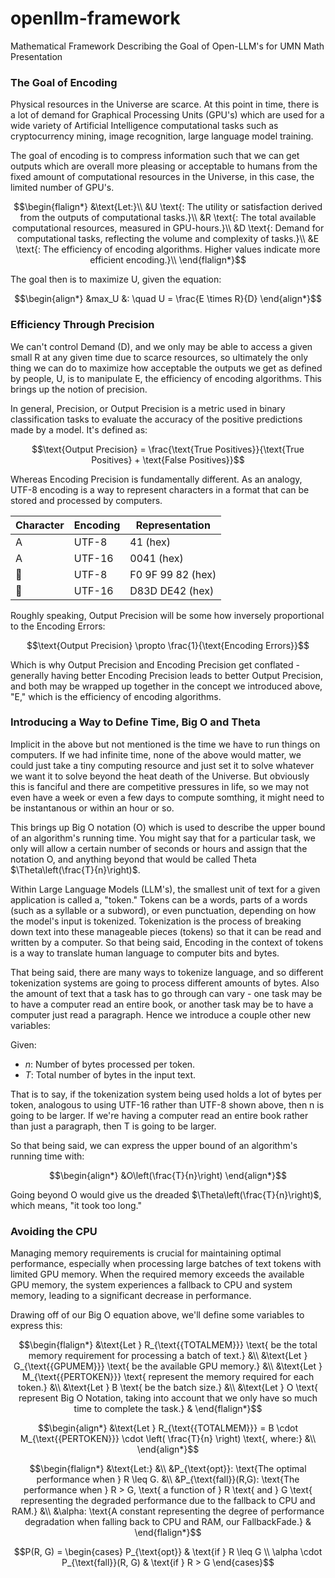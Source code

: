 # openllm-framework
Mathematical Framework Describing the Goal of Open-LLM's for UMN Math Presentation

### The Goal of Encoding

Physical resources in the Universe are scarce. At this point in time, there is a lot of demand for Graphical Processing Units (GPU's) which are used for a wide variety of Artificial Intelligence computational tasks such as cryptocurrency mining, image recognition, large language model training.

The goal of encoding is to compress information such that we can get outputs which are overall more pleasing or acceptable to humans from the fixed amount of computational resources in the Universe, in this case, the limited number of GPU's.

```math
\begin{flalign*}
&\text{Let:}\\
&U \text{: The utility or satisfaction derived from the outputs of computational tasks.}\\
&R \text{: The total available computational resources, measured in GPU-hours.}\\
&D \text{: Demand for computational tasks, reflecting the volume and complexity of tasks.}\\
&E \text{: The efficiency of encoding algorithms. Higher values indicate more efficient encoding.}\\
\end{flalign*}
```

The goal then is to maximize U, given the equation:

```math
\begin{align*}
&max_U &: \quad U = \frac{E \times R}{D}
\end{align*}
```

### Efficiency Through Precision

We can't control Demand (D), and we only may be able to access a given small R at any given time due to scarce resources, so ultimately the only thing we can do to maximize how acceptable the outputs we get as defined by people, U, is to manipulate E, the efficiency of encoding algorithms. This brings up the notion of precision.

In general, Precision, or Output Precision is a metric used in binary classification tasks to evaluate the accuracy of the positive predictions made by a model. It's defined as:

```math
\text{Output Precision} = \frac{\text{True Positives}}{\text{True Positives} + \text{False Positives}}
```

Whereas Encoding Precision is fundamentally different. As an analogy, UTF-8 encoding is a way to represent characters in a format that can be stored and processed by computers. 

| Character | Encoding | Representation                      |
|-----------|----------|-------------------------------------|
| A         | UTF-8    | 41 (hex)                            |
| A         | UTF-16   | 0041 (hex)                          |
| 🙂        | UTF-8    | F0 9F 99 82 (hex)                   |
| 🙂        | UTF-16   | D83D DE42 (hex)                     |


Roughly speaking, Output Precision will be some how inversely proportional to the Encoding Errors:

```math
\text{Output Precision} \propto \frac{1}{\text{Encoding Errors}}
```
Which is why Output Precision and Encoding Precision get conflated - generally having better Encoding Precision leads to better Output Precision, and both may be wrapped up together in the concept we introduced above, "E," which is the efficiency of encoding algorithms.

### Introducing a Way to Define Time, Big O and Theta

Implicit in the above but not mentioned is the time we have to run things on computers. If we had infinite time, none of the above would matter, we could just take a tiny computing resource and just set it to solve whatever we want it to solve beyond the heat death of the Universe. But obviously this is fanciful and there are competitive pressures in life, so we may not even have a week or even a few days to compute somthing, it might need to be instantanous or within an hour or so.

This brings up Big O notation (O) which is used to describe the upper bound of an algorithm's running time. You might say that for a particular task, we only will allow a certain number of seconds or hours and assign that the notation O, and anything beyond that would be called Theta $\Theta\left(\frac{T}{n}\right)$.

Within Large Language Models (LLM's), the smallest unit of text for a given application is called a, "token." Tokens can be a words, parts of a words (such as a syllable or a subword), or even punctuation, depending on how the model's input is tokenized. Tokenization is the process of breaking down text into these manageable pieces (tokens) so that it can be read and written by a computer. So that being said, Encoding in the context of tokens is a way to translate human language to computer bits and bytes.

That being said, there are many ways to tokenize language, and so different tokenization systems are going to process different amounts of bytes. Also the amount of text that a task has to go through can vary - one task may be to have a computer read an entire book, or another task may be to have a computer just read a paragraph. Hence we introduce a couple other new variables:

Given:

- $n$: Number of bytes processed per token.
- $T$: Total number of bytes in the input text.

That is to say, if the tokenization system being used holds a lot of bytes per token, analogous to using UTF-16 rather than UTF-8 shown above, then n is going to be larger. If we're having a computer read an entire book rather than just a paragraph, then T is going to be larger.

So that being said, we can express the upper bound of an algorithm's running time with:


```math
\begin{align*}
&O\left(\frac{T}{n}\right)
\end{align*}
```

Going beyond O would give us the dreaded $\Theta\left(\frac{T}{n}\right)$, which means, "it took too long."

### Avoiding the CPU

Managing memory requirements is crucial for maintaining optimal performance, especially when processing large batches of text tokens with limited GPU memory. When the required memory exceeds the available GPU memory, the system experiences a fallback to CPU and system memory, leading to a significant decrease in performance.

Drawing off of our Big O equation above, we'll define some variables to express this:

```math
\begin{flalign*}
&\text{Let } R_{\text{{TOTALMEM}}} \text{ be the total memory requirement for processing a batch of text.} &\\
&\text{Let } G_{\text{{GPUMEM}}} \text{ be the available GPU memory.} &\\
&\text{Let } M_{\text{{PERTOKEN}}} \text{ represent the memory required for each token.} &\\
&\text{Let } B \text{ be the batch size.} &\\
&\text{Let } O \text{ represent Big O Notation, taking into account that we only have so much time to complete the task.} &
\end{flalign*}
```


```math
\begin{align*}
&\text{Let } R_{\text{{TOTALMEM}}} = B \cdot M_{\text{{PERTOKEN}}} \cdot \left( \frac{T}{n} \right) \text{, where:} &\\
\end{align*}
```

```math
\begin{flalign*}
&\text{Let:} &\\
&P_{\text{opt}}: \text{The optimal performance when } R \leq G. &\\
&P_{\text{fall}}(R,G): \text{The performance when } R > G, \text{ a function of } R \text{ and } G \text{ representing the degraded performance due to the fallback to CPU and RAM.} &\\
&\alpha: \text{A constant representing the degree of performance degradation when falling back to CPU and RAM, our FallbackFade.} &
\end{flalign*}
```

```math
P(R, G) = 
\begin{cases} 
P_{\text{opt}} & \text{if } R \leq G \\
\alpha \cdot P_{\text{fall}}(R, G) & \text{if } R > G
\end{cases}
```
